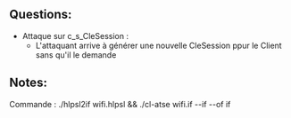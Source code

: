 ## Questions:
- Attaque sur c_s_CleSession :
    - L'attaquant arrive à générer une nouvelle CleSession ppur le Client sans qu'il le demande

## Notes:

Commande : ./hlpsl2if wifi.hlpsl && ./cl-atse wifi.if --if --of if